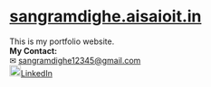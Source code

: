 # <a href='https://sangram.aisaioit.in/' target='_blank'>sangramdighe.aisaioit.in</a>
This is my portfolio website.<br/>
**My Contact:**<br/>
✉ sangramdighe12345@gmail.com<br/>
<span><img src="https://i.ibb.co/8gGCK4G/image.png" alt="LinkedIn" width="20"><a href="https://www.linkedin.com/in/sangram-dighe-993505212" target="_blank">LinkedIn</a></span>
